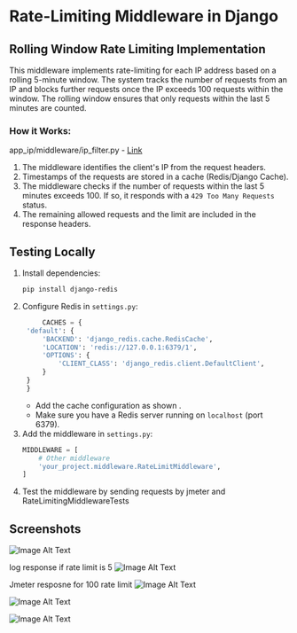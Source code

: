 

# Rate-Limiting Middleware in Django

## Rolling Window Rate Limiting Implementation

This middleware implements rate-limiting for each IP address based on a rolling 5-minute window. The system tracks the number of requests from an IP and blocks further requests once the IP exceeds 100 requests within the window. The rolling window ensures that only requests within the last 5 minutes are counted.

### How it Works:
app_ip/middleware/ip_filter.py - [Link](app_ip/middleware/ip_filter.py)
1. The middleware identifies the client's IP from the request headers.
2. Timestamps of the requests are stored in a cache (Redis/Django Cache).
3. The middleware checks if the number of requests within the last 5 minutes exceeds 100. If so, it responds with a `429 Too Many Requests` status.
4. The remaining allowed requests and the limit are included in the response headers.

## Testing Locally

1. Install dependencies:
    ```bash
    pip install django-redis
    ```
2. Configure Redis in `settings.py`:
   ```python
        CACHES = {
    'default': {
        'BACKEND': 'django_redis.cache.RedisCache',
        'LOCATION': 'redis://127.0.0.1:6379/1',
        'OPTIONS': {
            'CLIENT_CLASS': 'django_redis.client.DefaultClient',
        }
    }
    }
    ```
    - Add the cache configuration as shown .
    - Make sure you have a Redis server running on `localhost` (port 6379).
4. Add the middleware in `settings.py`:
    ```python
    MIDDLEWARE = [
        # Other middleware
        'your_project.middleware.RateLimitMiddleware',
    ]
    ```
5. Test the middleware by sending requests by jmeter and RateLimitingMiddlewareTests


## Screenshots

![Image Alt Text](ss.png)

log response if rate limit is 5
![Image Alt Text](test.png)


Jmeter resposne for 100 rate limit
![Image Alt Text](middleware_pro\jmeter1.png)

![Image Alt Text](middleware_pro\jmeter2.png)

![Image Alt Text](middleware_pro\jmeter3.png)





